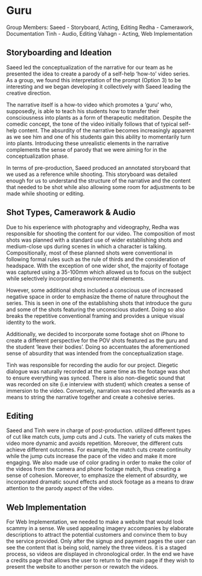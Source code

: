 # Guru

Group Members:
Saeed - Storyboard, Acting, Editing
Redha - Camerawork, Documentation
Tinh - Audio, Editing
Vahagn - Acting, Web Implementation


## Storyboarding and Ideation ##
Saeed led the conceptualization of the narrative for our team as he presented the idea to create a parody of a self-help ‘how-to’ video series. As a group, we found this interpretation of the prompt (Option 3) to be interesting and we began developing it collectively with Saeed leading the creative direction. 

The narrative itself is a how-to video which promotes a ‘guru’ who, supposedly, is able to teach his students how to transfer their consciousness into plants as a form of therapeutic meditation. Despite the comedic concept, the tone of the video initially follows that of typical self-help content. The absurdity of the narrative becomes increasingly apparent as we see him and one of his students gain this ability to momentarily turn into plants. Introducing these unrealistic elements in the narrative complements the sense of parody that we were aiming for in the conceptualization phase.

In terms of pre-production, Saeed produced an annotated storyboard that we used as a reference while shooting. This storyboard was detailed enough for us to understand the structure of the narrative and the content that needed to be shot while also allowing some room for adjustments to be made while shooting or editing. 

## Shot Types, Camerawork & Audio ##

Due to his experience with photography and videography, Redha was responsible for shooting the content for our video. The composition of most shots was planned with a standard use of wider establishing shots and medium-close ups during scenes in which a character is talking. Compositionally, most of these planned shots were conventional in following formal rules such as the rule of thirds and the consideration of headspace. With the exception of one wider shot, the majority of footage was captured using a 35-100mm which allowed us to focus on the subject while selectively incorporating environmental elements. 

However, some additional shots included a conscious use of increased negative space in order to emphasize the theme of nature throughout the series. This is seen in one of the establishing shots that introduce the guru and some of the shots featuring the unconscious student. Doing so also breaks the repetitive conventional framing and provides a unique visual identity to the work.

Additionally, we decided to incorporate some footage shot on iPhone to create a different perspective for the POV shots featured as the guru and the student ‘leave their bodies’. Doing so accentuates the aforementioned sense of absurdity that was intended from the conceptualization stage.

Tinh was responsible for recording the audio for our project. Diegetic dialogue was naturally recorded at the same time as the footage was shot to ensure everything was synced. There is also non-diegetic sound that was recorded on site (i.e interview with student) which creates a sense of immersion to the video. Conversely, narration was recorded afterwards as a means to string the narrative together and create a cohesive series. 

## Editing ##

Saeed and Tinh were in charge of post-production. utilized different types of cut like match cuts, jump cuts and J cuts. The variety of cuts makes the video more dynamic and avoids repetition. Moreover, the different cuts achieve different outcomes. For example, the match cuts create continuity while the jump cuts increase the pace of the video and make it more engaging. 
We also made use of color grading in order to make the color of the videos from the camera and phone footage match, thus creating a sense of cohesion. Moreover, to emphasize the element of absurdity, we incorporated dramatic sound effects and stock footage as a means to draw attention to the parody aspect of the video.

## Web Implementation ##

For Web Implementation, we needed to make a website that would look scammy in a sense. We used appealing imagery accompanies by elaborate descriptions to attract the potential customers and convince them to buy the service provided. Only after the signup and payment pages the user can see the content that is being sold, namely the three videos. it is a staged process, so videos are displayed in chronological order. In the end we have a credits page that allows the user to return to the main page if they wish to present the website to another person or rewatch the videos.
